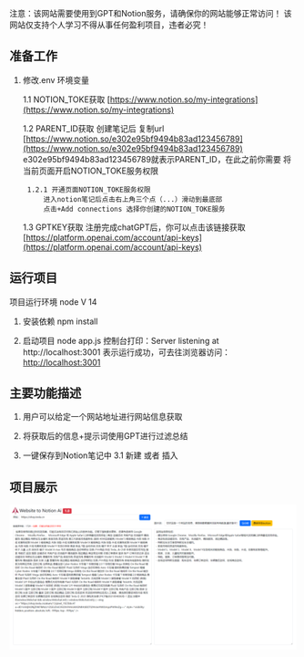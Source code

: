 
注意：该网站需要使用到GPT和Notion服务，请确保你的网站能够正常访问！
该网站仅支持个人学习不得从事任何盈利项目，违者必究！

## 准备工作 ##

1. 修改.env 环境变量

    1.1 NOTION_TOKE获取 [https://www.notion.so/my-integrations](https://www.notion.so/my-integrations)

    1.2 PARENT_ID获取 创建笔记后 
        复制url [https://www.notion.so/e302e95bf9494b83ad123456789](https://www.notion.so/e302e95bf9494b83ad123456789)
        e302e95bf9494b83ad123456789就表示PARENT_ID，在此之前你需要
        将当前页面开启NOTION_TOKE服务权限

        1.2.1 开通页面NOTION_TOKE服务权限
            进入notion笔记后点击右上角三个点（...）滑动到最底部
            点击+Add connections 选择你创建的NOTION_TOKE服务

    1.3 GPTKEY获取 注册完成chatGPT后，你可以点击该链接获取
        [https://platform.openai.com/account/api-keys](https://platform.openai.com/account/api-keys)

## 运行项目 ##

项目运行环境 node V 14

1. 安装依赖 npm install

2. 启动项目 node app.js
   控制台打印：Server listening at http://localhost:3001
   表示运行成功，可去往浏览器访问：[http://localhost:3001](http://localhost:3001)

## 主要功能描述 ##

1. 用户可以给定一个网站地址进行网站信息获取

2. 将获取后的信息+提示词使用GPT进行过滤总结

3. 一键保存到Notion笔记中
   3.1 新建 或者 插入

## 项目展示 ##

![示例图片](./public/image/home.jpg)
